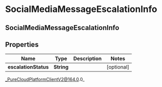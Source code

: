 # SocialMediaMessageEscalationInfo

## SocialMediaMessageEscalationInfo

## Properties

|Name | Type | Description | Notes|
|------------ | ------------- | ------------- | -------------|
| **escalationStatus** | **String** |  | [optional] |



_PureCloudPlatformClientV2@164.0.0_
